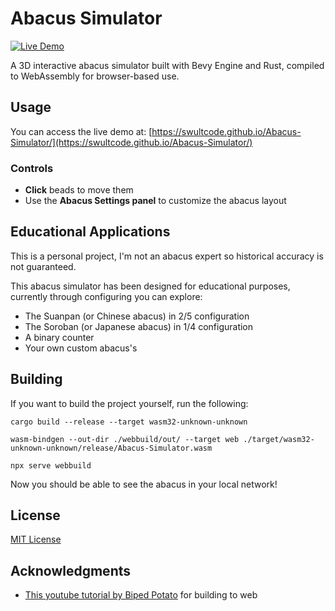 # Abacus Simulator

[![Live Demo](https://img.shields.io/badge/Demo-Live-brightgreen)](https://swultcode.github.io/Abacus-Simulator/)

A 3D interactive abacus simulator built with Bevy Engine and Rust, compiled to WebAssembly for browser-based use.

## Usage

You can access the live demo at: [https://swultcode.github.io/Abacus-Simulator/](https://swultcode.github.io/Abacus-Simulator/)

### Controls

- **Click** beads to move them
- Use the **Abacus Settings panel** to customize the abacus layout

## Educational Applications

This is a personal project, I'm not an abacus expert so historical accuracy is not guaranteed.

This abacus simulator has been designed for educational purposes, currently through configuring you can explore:
- The Suanpan (or Chinese abacus) in 2/5 configuration
- The Soroban (or Japanese abacus) in 1/4 configuration
- A binary counter
- Your own custom abacus's

## Building

If you want to build the project yourself, run the following:

```
cargo build --release --target wasm32-unknown-unknown
```

```
wasm-bindgen --out-dir ./webbuild/out/ --target web ./target/wasm32-unknown-unknown/release/Abacus-Simulator.wasm 
```

```
npx serve webbuild
```

Now you should be able to see the abacus in your local network!

## License

[MIT License](LICENSE)

## Acknowledgments

- [This youtube tutorial by Biped Potato](https://www.youtube.com/watch?v=VjXiREbPtJs) for building to web